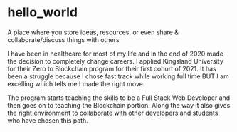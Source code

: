 # hello_world
 A place where you store ideas, resources, or even share &amp; collaborate/discuss things with others
 
 I have been in healthcare for most of my life and in the end of 2020 made the decision to completely change careers.  I applied Kingsland University for their Zero to Blockchain program for their first cohort of 2021.  It has been a struggle because I chose fast track while working full time BUT I am excelling which tells me I made the right move.
 
 The program starts teaching the skills to be a Full Stack Web Developer and then goes on to teaching the Blockchain portion.  Along the way it also gives the right environment to collaborate with other developers and students who have chosen this path.  
